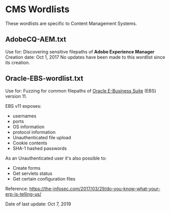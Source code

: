 # CMS Wordlists

These wordlists are specific to Content Management Systems.

## AdobeCQ-AEM.txt
Use for: Discovering sensitive filepaths of **Adobe Experience Manager**
Creation date: Oct 1, 2017
No updates have been made to this wordlist since its creation.


## Oracle-EBS-wordlist.txt
Use for: Fuzzing for common filepaths of [Oracle E-Business Suite](https://www.oracle.com/applications/ebusiness/) (EBS) version 11.

EBS v11 exposes:
- usernames
- ports
- OS information
- protocol information
- Unauthenticated file upload
- Cookie contents
- SHA-1 hashed passwords

As an Unauthenticated user it's also possible to:
- Create forms
- Get servlets status
- Get certain configuration files

Reference: https://the-infosec.com/2017/03/29/do-you-know-what-your-erp-is-telling-us/

Date of last update: Oct 7, 2019